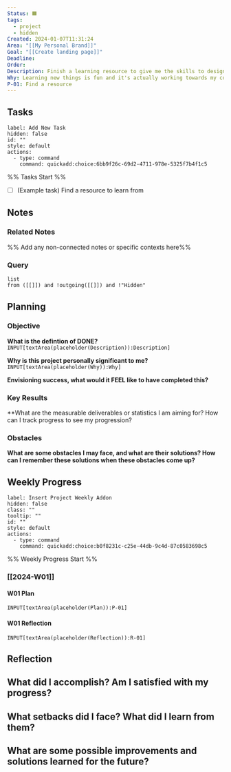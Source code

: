 ```yaml
---
Status: 🟧
tags:
  - project
  - hidden
Created: 2024-01-07T11:31:24
Area: "[[My Personal Brand]]"
Goal: "[[Create landing page]]"
Deadline: 
Order: 
Description: Finish a learning resource to give me the skills to design and create a landing page
Why: Learning new things is fun and it's actually working towards my content creation pursuits
P-01: Find a resource
---
```

## Tasks
```meta-bind-button
label: Add New Task
hidden: false
id: ""
style: default
actions:
  - type: command
    command: quickadd:choice:6bb9f26c-69d2-4711-978e-5325f7b4f1c5
```
%% Tasks Start %%
- [ ] (Example task) Find a resource to learn from

## Notes
### Related Notes
%% Add any non-connected notes or specific contexts here%%

### Query
```dataview
list
from ([[]]) and !outgoing([[]]) and !"Hidden"
```
## Planning
### Objective
**What is the defintion of DONE?**
`INPUT[textArea(placeholder(Description)):Description]`

**Why is this project personally significant to me?**
`INPUT[textArea(placeholder(Why)):Why]`

**Envisioning success, what would it FEEL like to have completed this?**

### Key Results
**What are the measurable deliverables or statistics I am aiming for? How can I track progress to see my progression?

### Obstacles
**What are some obstacles I may face, and what are their solutions? How can I remember these solutions when these obstacles come up?**

## Weekly Progress
```meta-bind-button
label: Insert Project Weekly Addon
hidden: false
class: ""
tooltip: ""
id: ""
style: default
actions:
  - type: command
    command: quickadd:choice:b0f8231c-c25e-44db-9c4d-87c0583698c5

```
%% Weekly Progress Start %%
### [[2024-W01]]
#### W01 Plan
`INPUT[textArea(placeholder(Plan)):P-01]`
#### W01 Reflection
`INPUT[textArea(placeholder(Reflection)):R-01]`
## Reflection
**What did I accomplish? Am I satisfied with my progress?**
- 

**What setbacks did I face? What did I learn from them?**
- 

**What are some possible improvements and solutions learned for the future?**
- 
